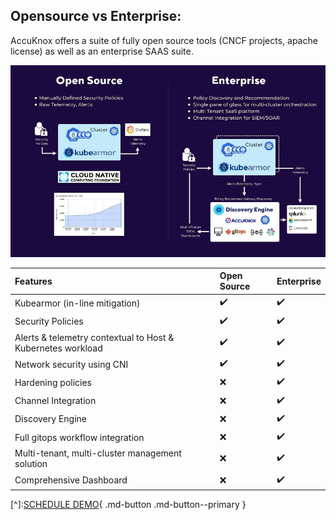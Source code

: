 ## **Opensource vs Enterprise:**

AccuKnox offers a suite of fully open source tools (CNCF projects, apache license) as well as an enterprise SAAS suite.

![](/introduction/images/os-vs-enterprise.png)

| Features                         | Open Source      | Enterprise       |
| :--------------------------------| :----------------| :----------------|
| Kubearmor (in-line mitigation)   |:heavy_check_mark:|:heavy_check_mark:|
| Security Policies                |:heavy_check_mark:|:heavy_check_mark:|
| Alerts & telemetry contextual to Host & Kubernetes workload|:heavy_check_mark:|:heavy_check_mark:|
| Network security using CNI       |:heavy_check_mark:|:heavy_check_mark:|
| Hardening policies               | :x:              |:heavy_check_mark:|
| Channel Integration              | :x:              |:heavy_check_mark:|
| Discovery Engine                 | :x:              |:heavy_check_mark:|
|Full gitops workflow integration  | :x:              |:heavy_check_mark:|
| Multi-tenant, multi-cluster management solution| :x:|:heavy_check_mark:|
| Comprehensive Dashboard          | :x:              |:heavy_check_mark:|

[^]:[SCHEDULE DEMO](https://www.accuknox.com/contact-us){ .md-button .md-button--primary }